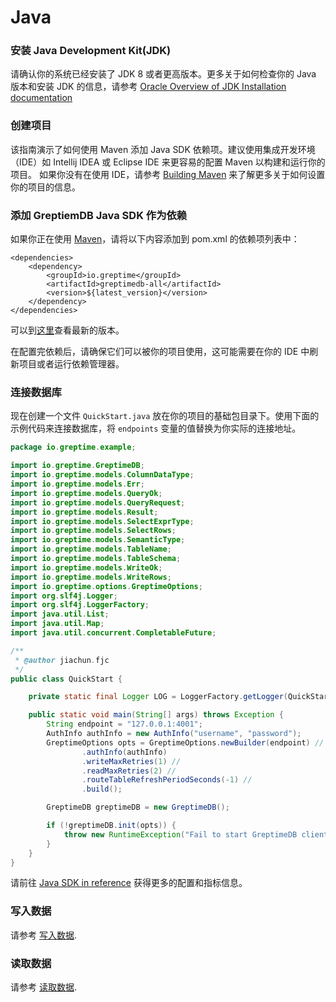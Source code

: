 # Java

### 安装 Java Development Kit(JDK)

请确认你的系统已经安装了 JDK 8 或者更高版本。更多关于如何检查你的 Java 版本和安装 JDK 的信息，请参考 [Oracle Overview of JDK Installation documentation](https://www.oracle.com/java/technologies/javase-downloads.html)

### 创建项目

该指南演示了如何使用 Maven 添加 Java SDK 依赖项。建议使用集成开发环境（IDE）如 Intellij IDEA 或 Eclipse IDE 来更容易的配置 Maven 以构建和运行你的项目。
如果你没有在使用 IDE，请参考 [Building Maven](https://maven.apache.org/user-guide/development/guide-building-maven.html) 来了解更多关于如何设置你的项目的信息。

### 添加 GreptiemDB Java SDK 作为依赖

如果你正在使用 [Maven](https://maven.apache.org/)，请将以下内容添加到 pom.xml 的依赖项列表中：

```
<dependencies>
    <dependency>
        <groupId>io.greptime</groupId>
        <artifactId>greptimedb-all</artifactId>
        <version>${latest_version}</version>
    </dependency>
</dependencies>
```

可以到[这里](https://central.sonatype.com/search?q=io.greptime)查看最新的版本。

在配置完依赖后，请确保它们可以被你的项目使用，这可能需要在你的 IDE 中刷新项目或者运行依赖管理器。

### 连接数据库

现在创建一个文件 `QuickStart.java` 放在你的项目的基础包目录下。使用下面的示例代码来连接数据库，将 `endpoints` 变量的值替换为你实际的连接地址。

```java
package io.greptime.example;

import io.greptime.GreptimeDB;
import io.greptime.models.ColumnDataType;
import io.greptime.models.Err;
import io.greptime.models.QueryOk;
import io.greptime.models.QueryRequest;
import io.greptime.models.Result;
import io.greptime.models.SelectExprType;
import io.greptime.models.SelectRows;
import io.greptime.models.SemanticType;
import io.greptime.models.TableName;
import io.greptime.models.TableSchema;
import io.greptime.models.WriteOk;
import io.greptime.models.WriteRows;
import io.greptime.options.GreptimeOptions;
import org.slf4j.Logger;
import org.slf4j.LoggerFactory;
import java.util.List;
import java.util.Map;
import java.util.concurrent.CompletableFuture;

/**
 * @author jiachun.fjc
 */
public class QuickStart {

    private static final Logger LOG = LoggerFactory.getLogger(QuickStart.class);

    public static void main(String[] args) throws Exception {
        String endpoint = "127.0.0.1:4001";
        AuthInfo authInfo = new AuthInfo("username", "password");
        GreptimeOptions opts = GreptimeOptions.newBuilder(endpoint) //
                .authInfo(authInfo)
                .writeMaxRetries(1) //
                .readMaxRetries(2) //
                .routeTableRefreshPeriodSeconds(-1) //
                .build();

        GreptimeDB greptimeDB = new GreptimeDB();

        if (!greptimeDB.init(opts)) {
            throw new RuntimeException("Fail to start GreptimeDB client");
        }
    }
}
```

请前往 [Java SDK in reference](/zh/v0.4/reference/sdk/java.md) 获得更多的配置和指标信息。

### 写入数据

请参考 [写入数据](../../write-data/sdk-libraries/java.md).

### 读取数据

请参考 [读取数据](../../query-data/sdk-libraries/java.md).
